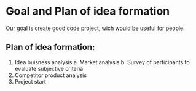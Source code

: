 # Goal and Plan of idea formation

Our goal is create good code project, wich would be useful for people.

## Plan of idea formation:
1. Idea buisness analysis
	a. Market analysis
	b. Survey of participants to evaluate subjective criteria
2. Competitor product analysis
3. Project start
